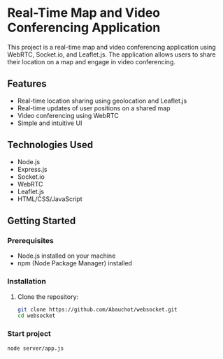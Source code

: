 # Real-Time Map and Video Conferencing Application

This project is a real-time map and video conferencing application using WebRTC, Socket.io, and Leaflet.js. The application allows users to share their location on a map and engage in video conferencing.

## Features

- Real-time location sharing using geolocation and Leaflet.js
- Real-time updates of user positions on a shared map
- Video conferencing using WebRTC
- Simple and intuitive UI

## Technologies Used

- Node.js
- Express.js
- Socket.io
- WebRTC
- Leaflet.js
- HTML/CSS/JavaScript

## Getting Started

### Prerequisites

- Node.js installed on your machine
- npm (Node Package Manager) installed

### Installation

1. Clone the repository:
   ```bash
   git clone https://github.com/Abauchot/websocket.git
   cd websocket
   
### Start project
```bash
node server/app.js

